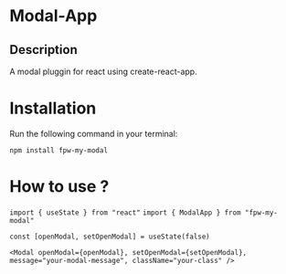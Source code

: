 # Modal-App

## Description

A modal pluggin for react using create-react-app.

# Installation

Run the following command in your terminal:

`npm install fpw-my-modal`

# How to use ?

`import { useState } from "react"`
`import { ModalApp } from "fpw-my-modal"`

`const [openModal, setOpenModal] = useState(false)`

`<Modal
    openModal={openModal},
    setOpenModal={setOpenModal}, 
    message="your-modal-message",
    className="your-class"
/>`

